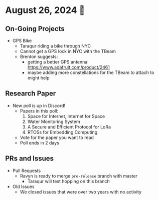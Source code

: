 # August 26, 2024 :duck:

## On-Going Projects
* GPS Bike
  * Taraqur riding a bike through NYC 
  * Cannot get a GPS lock in NYC with the TBeam
  * Brenton suggests:
    * getting a better GPS antenna: https://www.adafruit.com/product/2461
    * maybe adding more constellations for the TBeam to attach to might help

## Research Paper
* New poll is up in Discord!
  * Papers in this poll:
    1. Space for Internet, Internet for Space
    2. Water Monitoring System
    3. A Secure and Efficient Protocol for LoRa
    4. RTOSs for Embedding Computing
  * Vote for the paper you want to read
  * Poll ends in 2 days

## PRs and Issues
* Pull Requests
  * Ravyn is ready to merge `pre-release` branch with master
    * Taraqur will test hopping on this branch
* Old Issues
  * We closed issues that were over two years with no activity